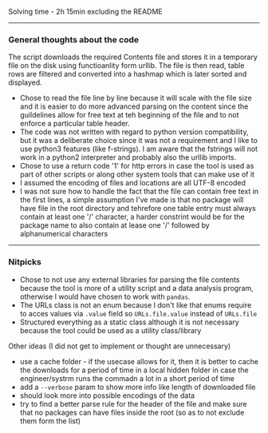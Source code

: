 Solving time - 2h 15min excluding the README

---

### General thoughts about the code

The script downloads the required Contents file and stores it in a temporary file on the disk using functioanlity form urllib. The file is then read, table rows are filtered and converted into a hashmap which is later sorted and displayed.

- Chose to read the file line by line because it will scale with the file size and it is easier to do more advanced parsing on the content since the guildelines allow for free text at teh beginning of the file and to not enforce a particular table header.
- The code was not written with regard to python version compatibility, but it was a deliberate choice since it was not a requirement and I like to use python3 features (like f-strings). I am aware that the fstrings will not work in a python2 interpreter and probably also the urllib imports.
- Chose to use a return code '1' for http errors in case the tool is used as part of other scripts or along other system tools that can make use of it
- I assumed the encoding of files and locations are all UTF-8 encoded
- I was not sure how to handle the fact that the file can contain free text in the first lines, a simple assumption I've made is that no package will have file in the root directory and tehrefore one table entry must always contain at least one '/' character, a harder constrint would be for the package name to also contain at lease one '/' followed by alphanumerical characters
---

### Nitpicks

- Chose to not use any external libraries for parsing the file contents because the tool is more of a utility script and a data analysis program, otherwise I would have chosen to work with `pandas`.
- The URLs class is not an enum because I don't like that enums require to acces values via `.value` field so `URLs.file.value` instead of `URLs.file`
- Structured everything as a static class although it is not necessary because the tool could be used as a utility class/library

Other ideas (I did not get to implement or thought are unnecessary)

- use a cache folder - if the usecase allows for it, then it is better to cache the downloads for
a period of time in a local hidden folder in case the engineer/systrm runs the commadn a lot in a
short period of time
- add a `--verbose` param to show more info like length of downloaded file
- should look more into possible encodings of the data
- try to find a better parse rule for the header of the file and make sure that no packages can have files inside the root (so as to not exclude them form the list)
